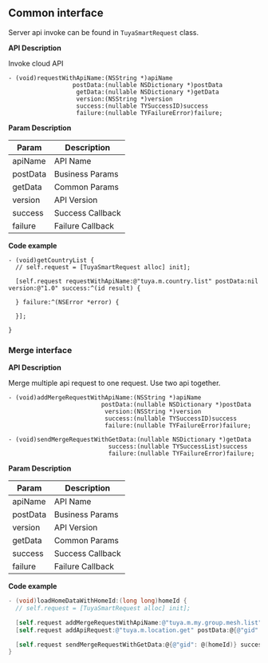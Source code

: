 ## Common interface

Server api invoke can be found in `TuyaSmartRequest` class.

**API Description**

Invoke cloud API

```objc
- (void)requestWithApiName:(NSString *)apiName
                  postData:(nullable NSDictionary *)postData
                   getData:(nullable NSDictionary *)getData
                   version:(NSString *)version
                   success:(nullable TYSuccessID)success
                   failure:(nullable TYFailureError)failure;
```

**Param Description**

| Param    | Description      |
| -------- | ---------------- |
| apiName  | API Name         |
| postData | Business Params  |
| getData  | Common Params    |
| version  | API Version      |
| success  | Success Callback |
| failure  | Failure Callback |

**Code example**

```objc
- (void)getCountryList {
  // self.request = [TuyaSmartRequest alloc] init];

  [self.request requestWithApiName:@"tuya.m.country.list" postData:nil version:@"1.0" success:^(id result) {

  } failure:^(NSError *error) {

  }];

}
```



### Merge interface

**API Description**

Merge multiple api request to one request. Use two api together.

```objc
- (void)addMergeRequestWithApiName:(NSString *)apiName
                          postData:(nullable NSDictionary *)postData
                           version:(NSString *)version
                           success:(nullable TYSuccessID)success
                           failure:(nullable TYFailureError)failure;

- (void)sendMergeRequestWithGetData:(nullable NSDictionary *)getData
                            success:(nullable TYSuccessList)success
                            failure:(nullable TYFailureError)failure;
```

**Param Description**

| Param    | Description      |
| -------- | ---------------- |
| apiName  | API Name         |
| postData | Business Params  |
| version  | API Version      |
| getData  | Common Params    |
| success  | Success Callback |
| failure  | Failure Callback |

**Code example**

```objective-c
- (void)loadHomeDataWithHomeId:(long long)homeId {
  // self.request = [TuyaSmartRequest alloc] init];

  [self.request addMergeRequestWithApiName:@"tuya.m.my.group.mesh.list" postData:@{} version:@"1.0" success:nil failure:nil];
  [self.request addApiRequest:@"tuya.m.location.get" postData:@{@"gid": @(homeId)} version:@"2.0" success:nil failure:nil];

  [self.request sendMergeRequestWithGetData:@{@"gid": @(homeId)} success:success failure:failure];
}

```


